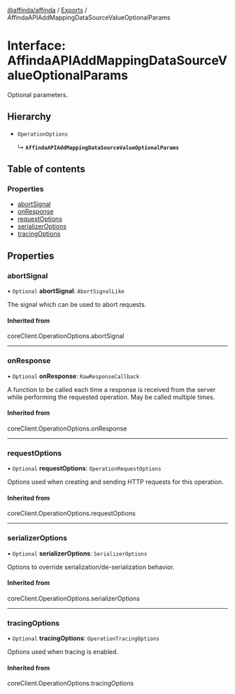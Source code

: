 [@affinda/affinda](../README.md) / [Exports](../modules.md) / AffindaAPIAddMappingDataSourceValueOptionalParams

# Interface: AffindaAPIAddMappingDataSourceValueOptionalParams

Optional parameters.

## Hierarchy

- `OperationOptions`

  ↳ **`AffindaAPIAddMappingDataSourceValueOptionalParams`**

## Table of contents

### Properties

- [abortSignal](AffindaAPIAddMappingDataSourceValueOptionalParams.md#abortsignal)
- [onResponse](AffindaAPIAddMappingDataSourceValueOptionalParams.md#onresponse)
- [requestOptions](AffindaAPIAddMappingDataSourceValueOptionalParams.md#requestoptions)
- [serializerOptions](AffindaAPIAddMappingDataSourceValueOptionalParams.md#serializeroptions)
- [tracingOptions](AffindaAPIAddMappingDataSourceValueOptionalParams.md#tracingoptions)

## Properties

### abortSignal

• `Optional` **abortSignal**: `AbortSignalLike`

The signal which can be used to abort requests.

#### Inherited from

coreClient.OperationOptions.abortSignal

___

### onResponse

• `Optional` **onResponse**: `RawResponseCallback`

A function to be called each time a response is received from the server
while performing the requested operation.
May be called multiple times.

#### Inherited from

coreClient.OperationOptions.onResponse

___

### requestOptions

• `Optional` **requestOptions**: `OperationRequestOptions`

Options used when creating and sending HTTP requests for this operation.

#### Inherited from

coreClient.OperationOptions.requestOptions

___

### serializerOptions

• `Optional` **serializerOptions**: `SerializerOptions`

Options to override serialization/de-serialization behavior.

#### Inherited from

coreClient.OperationOptions.serializerOptions

___

### tracingOptions

• `Optional` **tracingOptions**: `OperationTracingOptions`

Options used when tracing is enabled.

#### Inherited from

coreClient.OperationOptions.tracingOptions
